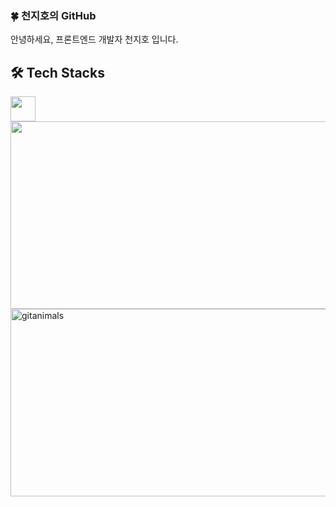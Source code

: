 ### 🍀 천지호의 GitHub

안녕하세요,
프론트엔드 개발자 천지호 입니다.

## 🛠 Tech Stacks

<img src="https://cdn.jsdelivr.net/gh/devicons/devicon/icons/react/react-original.svg" width="40" height="40"/>

<a href="https://www.gitanimals.org/en_US?utm_medium=image&utm_source=Jiho8&utm_content=farm">
  <img
    src="https://render.gitanimals.org/farms/Jiho8"
    width="600"
    height="300"
  />
</a>

<a href="https://www.gitanimals.org/">
  <img
    src="https://render.gitanimals.org/guilds/725281121202963061/draw"
    width="600"
    height="300"
    alt="gitanimals"
  />
</a>
